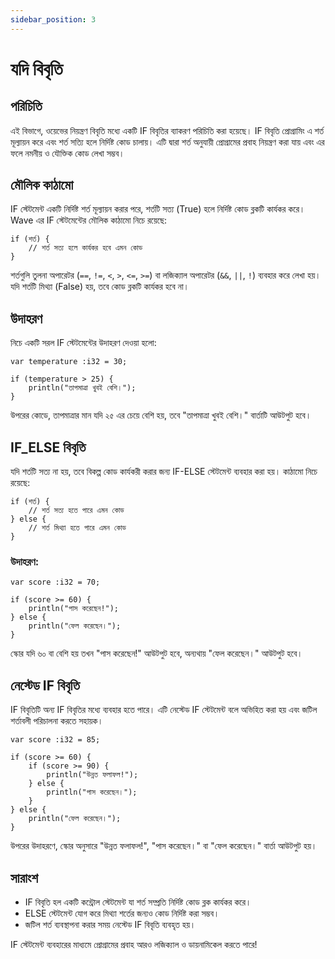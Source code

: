 ```yaml
---
sidebar_position: 3
---
```


# যদি বিবৃতি

## পরিচিতি

এই বিভাগে, ওয়েভের নিয়ন্ত্রণ বিবৃতি মধ্যে একটি IF বিবৃতির ব্যাকরণ পরিচিতি করা হয়েছে।
IF বিবৃতি প্রোগ্রামিং এ শর্ত মূল্যায়ন করে এবং শর্ত সত্যি হলে নির্দিষ্ট কোড চালায়।
এটি দ্বারা শর্ত অনুযায়ী প্রোগ্রামের প্রবাহ নিয়ন্ত্রণ করা যায় এবং এর ফলে নমনীয় ও যৌক্তিক কোড লেখা সম্ভব।

## মৌলিক কাঠামো

IF স্টেটমেন্ট একটি নির্দিষ্ট শর্ত মূল্যায়ন করার পরে, শর্তটি সত্য (True) হলে নির্দিষ্ট কোড ব্লকটি কার্যকর করে।
Wave এর IF স্টেটমেন্টের মৌলিক কাঠামো নিচে রয়েছে:

```wave
if (শর্ত) {
    // শর্ত সত্য হলে কার্যকর হবে এমন কোড
}
```

শর্তগুলি তুলনা অপারেটর (`==`, `!=`, `<`, `>`, `<=`, `>=`) বা লজিক্যাল অপারেটর (`&&`, `||`, `!`) ব্যবহার করে লেখা হয়। যদি শর্তটি মিথ্যা (False) হয়, তবে কোড ব্লকটি কার্যকর হবে না।

## উদাহরণ

নিচে একটি সরল IF স্টেটমেন্টের উদাহরণ দেওয়া হলো:

```wave
var temperature :i32 = 30;

if (temperature > 25) {
    println("তাপমাত্রা খুবই বেশি।");
}
```

উপরের কোডে, তাপমাত্রার মান যদি ২৫ এর চেয়ে বেশি হয়, তবে "তাপমাত্রা খুবই বেশি।" বার্তাটি আউটপুট হবে।

## IF_ELSE বিবৃতি

যদি শর্তটি সত্য না হয়, তবে বিকল্প কোড কার্যকরী করার জন্য IF-ELSE স্টেটমেন্ট ব্যবহার করা হয়।
কাঠামো নিচে রয়েছে:

```wave
if (শর্ত) {
    // শর্ত সত্য হতে পারে এমন কোড
} else {
    // শর্ত মিথ্যা হতে পারে এমন কোড
}
```

### উদাহরণ:

```wave
var score :i32 = 70;

if (score >= 60) {
    println("পাস করেছেন!");
} else {
    println("ফেল করেছেন।");
}
```

স্কোর যদি ৬০ বা বেশি হয় তখন "পাস করেছেন!" আউটপুট হবে, অন্যথায় "ফেল করেছেন।" আউটপুট হবে।

## নেস্টেড IF বিবৃতি

IF বিবৃতিটি অন্য IF বিবৃতির মধ্যে ব্যবহার হতে পারে। এটি নেস্টেড IF স্টেটমেন্ট বলে অভিহিত করা হয় এবং জটিল শর্তাবলী পরিচালনা করতে সহায়ক।

```wave
var score :i32 = 85;

if (score >= 60) {
    if (score >= 90) {
        println("উন্নত ফলাফল!");
    } else {
        println("পাস করেছেন।");
    }
} else {
    println("ফেল করেছেন।");
}
```

উপরের উদাহরণে, স্কোর অনুসারে "উন্নত ফলাফল!", "পাস করেছেন।" বা "ফেল করেছেন।" বার্তা আউটপুট হয়।

## সারাংশ

- IF বিবৃতি হল একটি কন্ট্রোল স্টেটমেন্ট যা শর্ত সম্প্রতি নির্দিষ্ট কোড ব্লক কার্যকর করে।
- ELSE স্টেটমেন্ট যোগ করে মিথ্যা শর্তের জন্যও কোড নির্দিষ্ট করা সম্ভব।
- জটিল শর্ত ব্যবস্থাপনা করার সময় নেস্টেড IF বিবৃতি ব্যবহৃত হয়।

IF স্টেটমেন্ট ব্যবহারের মাধ্যমে প্রোগ্রামের প্রবাহ আরও লজিক্যাল ও ডায়নামিকেল করতে পারে!